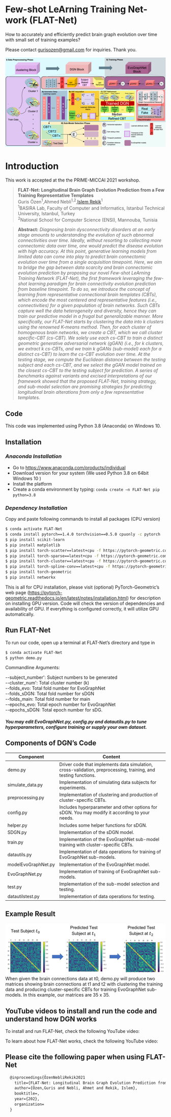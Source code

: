 # Few-shot LeArning Training Net-work (FLAT-Net)

How to accurately and efficiently predict brain graph evolution over time with small set of training examples?

Please contact gurisozen@gmail.com for inquiries. Thank you. 

![FLAT-Net pipeline](mainfigure.png)

# Introduction
This work is accepted at the the PRIME-MICCAI 2021 workshop.
> **FLAT-Net: Longitudinal Brain Graph Evolution Prediction from a Few Training Representative Templates**<br/>
> Guris Özen<sup>1</sup>,Ahmed Nebli<sup>1,2</sup>,[Islem Rekik](https://basira-lab.com/)<sup>1</sup><br/>
> <sup>1</sup>BASIRA Lab, Faculty of Computer and Informatics, Istanbul Technical University, Istanbul, Turkey<br/>
> <sup>2</sup>National School for Computer Science (ENSI), Mannouba, Tunisia<br/>

>
> **Abstract:** *Diagnosing brain dysconnectivity disorders at an early stage amounts to understanding the evolution of such abnormal connectivities over time. Ideally, without resorting to collecting more connectomic data over time, one would predict the disease evolution with high accuracy. At this point, generative learning models from limited data can come into play to predict brain connectomic evolution over time from a single acquisition timepoint. Here, we aim to bridge the gap between data scarcity and brain connectomic evolution prediction by proposing our novel Few-shot LeArning Training Network (FLAT-Net), the first framework leveraging the few-shot learning paradigm for brain connectivity evolution prediction from baseline timepoint. To do so, we introduce the concept of learning from representative connectional brain templates (CBTs), which encode the most centered and representative features (i.e., connectivities) for a given population of brain networks. Such CBTs capture well the data heterogeneity and diversity, hence they can train our predictive model in a frugal but generalizable manner. More specifically, our FLAT-Net starts by clustering the data into k clusters using the renowned K-means method. Then, for each cluster of homogenous brain networks, we create a CBT, which we call cluster specific-CBT (cs-CBT).  We solely use each cs-CBT to train a distinct geometric generative adversarial network (gGAN) (i.e., for k clusters, we extract k cs-CBTs, and we train k gGANs (sub-model) each for a distinct cs-CBT) to learn the cs-CBT evolution over time. At the testing stage, we compute the Euclidean distance between the testing subject and each cs-CBT, and we select the gGAN model trained on the closest cs-CBT to the testing subject for prediction. A series of benchmarks against variants and excised interpretations of our framework showed that the proposed FLAT-Net, training strategy, and sub-model selection are promising strategies for predicting longitudinal brain alterations from only a few representative templates.*


## Code
This code was implemented using Python 3.8 (Anaconda) on Windows 10.

## Installation
### *Anaconda Installation*
* Go to  https://www.anaconda.com/products/individual
* Download version for your system (We used Python 3.8  on 64bit Windows 10 )
* Install the platform
* Create a conda environment by typing:  ```conda create –n FLAT-Net pip python=3.8 ```

### *Dependency Installation*
Copy and paste following commands to install all packages (CPU version)
```sh
$ conda activate FLAT-Net
$ conda install pytorch==1.4.0 torchvision==0.5.0 cpuonly -c pytorch
$ pip install scikit-learn
$ pip install matplotlib
$ pip install torch-scatter==latest+cpu -f https://pytorch-geometric.com/whl/torch-1.4.0.html
$ pip install torch-sparse==latest+cpu -f https://pytorch-geometric.com/whl/torch-1.4.0.html
$ pip install torch-cluster==latest+cpu -f https://pytorch-geometric.com/whl/torch-1.4.0.html
$ pip install torch-spline-conv==latest+cpu -f https://pytorch-geometric.com/whl/torch-1.4.0.html
$ pip install torch-geometric
$ pip install networkx

```
This is all for CPU installation, please visit (optional) PyTorch-Geometric’s web page (https://pytorch-geometric.readthedocs.io/en/latest/notes/installation.html) for description on installing GPU version. Code will check the version of dependencies and availability of GPU. If everything is configured correctly, it will utilize GPU automatically.
 

## Run FLAT-Net
To run our code, open up a terminal at FLAT-Net’s directory and type in
```sh
$ conda activate FLAT-Net 
$ python demo.py
```
Commandline Arguments:

--subject_number': Subject numbers to be generated  
--cluster_num': Total cluster number (k)  
--folds_evo: Total fold number for EvoGraphNet  
--folds_sDGN: Total fold number for sDGN  
--folds_main:  Total fold number for main  
--epochs_evo: Total epoch number for EvoGraphNet  
--epochs_sDGN: Total epoch number for sDG.    
#####  You may edit EvoGraphNet.py, config.py and datautils.py to tune hyperparameters, configure training or supply your own dataset.

## Components of DGN’s Code
| Component | Content |
| ------ | ------ |
| demo.py| Driver code that implements data simulation, cross-validation, preprocessing, training, and testing functions. |
| simulate_data.py | Implementation of simulating data subjects for experiments. |
| preprocessing.py | Implementation of clustering and production of cluster-specific CBTs. |
| config.py | Includes hyperparameter and other options for sDGN. You may modify it according to your needs. |
| helper.py| Includes some helper functions for sDGN. |
| SDGN.py | Implementation of the sDGN model. |
| train.py | Implementation of the EvoGraphNet sub-model training with cluster-specific CBTs. |
| datautils.py | Implementation of data operations for training of EvoGraphNet sub-models. |
| modelEvoGraphNet.py | Implementation of the EvoGraphNet model. |
| EvoGraphNet.py | Implementation of training of EvoGraphNet sub-models. |
| test.py | Implementation of the sub-model selection and testing. |
| datautilstest.py | Implementation of data operations for testing.|

  
## Example Result  
![Visualization](exampleresult.png)
When given the brain connections data at t0, demo.py will produce two matrices showing brain connections at t1 and t2 with clustering the training data and producing cluster-specific CBTs for training EvoGraphNet sub-models. In this example, our matrices are 35 x 35.

## YouTube videos to install and run the code and understand how DGN works

To install and run FLAT-Net, check the following YouTube video: 



To learn about how FLAT-Net works, check the following YouTube video: 


## Please cite the following paper when using FLAT-Net
```latex
  @inproceedings{ÖzenNebliRekik2021
    title={FLAT-Net: Longitudinal Brain Graph Evolution Prediction from a Few Training Representative Templates},
    author={Özen,Guris and Nebli, Ahmet and Rekik, Islem},
    booktitle=,
    year={202},
    organization=
  }
```
